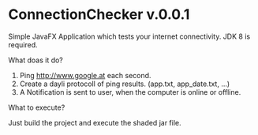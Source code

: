 # ConnectionChecker v.0.0.1

Simple JavaFX Application which tests your internet connectivity. JDK 8 is required.

What doas it do?

1. Ping http://www.google.at each second.
2. Create a dayli protocoll of ping results. (app.txt, app_date.txt, ...)
3. A Notification is sent to user, when the computer is online or offline.

What to execute?

Just build the project and execute the shaded jar file.

